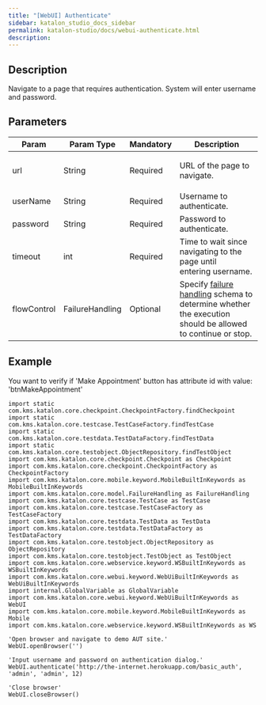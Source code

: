 ```yaml
---
title: "[WebUI] Authenticate" 
sidebar: katalon_studio_docs_sidebar
permalink: katalon-studio/docs/webui-authenticate.html 
description: 
---
```

Description
-----------

Navigate to a page that requires authentication. System will enter username and password.

Parameters
----------

<table class="" style="table-layout: fixed;"><thead><tr><th class="" style="">Param</th><th class="" colspan="1" style="">Param Type</th><th class="" colspan="1" style="">Mandatory</th><th class="" style="">Description</th></tr></thead><tbody class="" style=""><tr class="" style=""><td class="" style=""><span style="" class="">url</span></td><td class="" colspan="1" style="">String</td><td class="" colspan="1" style="">Required</td><td class="" style=""><p class="" style=""><span class="" style="">URL</span><span style="" class="">&nbsp;of the page to navigate.</span></p></td></tr><tr class="" style=""><td class="" colspan="1" style=""><span style="" class="">userName</span></td><td class="" colspan="1" style="">String</td><td class="" colspan="1" style="">Required</td><td class="" colspan="1" style=""><span style="" class="">Username to authenticate.</span></td></tr><tr class="" style=""><td class="" colspan="1" style=""><span style="" class="">password</span></td><td class="" colspan="1" style="">String</td><td class="" colspan="1" style="">Required</td><td class="" colspan="1" style=""><span style="" class="">Password to authenticate.</span></td></tr><tr class="" style=""><td class="" colspan="1" style="">timeout</td><td class="" colspan="1" style="">int</td><td class="" colspan="1" style="">Required</td><td class="" colspan="1" style="">Time to wait since navigating to the page until entering&nbsp;username.</td></tr><tr class="" style=""><td class="" style=""><span style="" class="">flowControl</span></td><td class="" colspan="1" style="">FailureHandling</td><td class="" colspan="1" style="">Optional</td><td class="" style="">Specify <a href="https://docs.katalon.com/x/qAAM" rel="nofollow" class="" style="">failure handling</a> schema to determine whether the execution should be allowed to continue or stop.</td></tr></tbody></table>

Example
-------

You want to verify if 'Make Appointment' button has attribute id with value: 'btnMakeAppointment' 

```
import static com.kms.katalon.core.checkpoint.CheckpointFactory.findCheckpoint
import static com.kms.katalon.core.testcase.TestCaseFactory.findTestCase
import static com.kms.katalon.core.testdata.TestDataFactory.findTestData
import static com.kms.katalon.core.testobject.ObjectRepository.findTestObject
import com.kms.katalon.core.checkpoint.Checkpoint as Checkpoint
import com.kms.katalon.core.checkpoint.CheckpointFactory as CheckpointFactory
import com.kms.katalon.core.mobile.keyword.MobileBuiltInKeywords as MobileBuiltInKeywords
import com.kms.katalon.core.model.FailureHandling as FailureHandling
import com.kms.katalon.core.testcase.TestCase as TestCase
import com.kms.katalon.core.testcase.TestCaseFactory as TestCaseFactory
import com.kms.katalon.core.testdata.TestData as TestData
import com.kms.katalon.core.testdata.TestDataFactory as TestDataFactory
import com.kms.katalon.core.testobject.ObjectRepository as ObjectRepository
import com.kms.katalon.core.testobject.TestObject as TestObject
import com.kms.katalon.core.webservice.keyword.WSBuiltInKeywords as WSBuiltInKeywords
import com.kms.katalon.core.webui.keyword.WebUiBuiltInKeywords as WebUiBuiltInKeywords
import internal.GlobalVariable as GlobalVariable
import com.kms.katalon.core.webui.keyword.WebUiBuiltInKeywords as WebUI
import com.kms.katalon.core.mobile.keyword.MobileBuiltInKeywords as Mobile
import com.kms.katalon.core.webservice.keyword.WSBuiltInKeywords as WS

'Open browser and navigate to demo AUT site.'
WebUI.openBrowser('')

'Input username and password on authentication dialog.'
WebUI.authenticate('http://the-internet.herokuapp.com/basic_auth', 'admin', 'admin', 12)

'Close browser'
WebUI.closeBrowser()
```